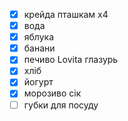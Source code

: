 - [x] крейда пташкам х4
- [x] вода
- [x] яблука
- [x] банани
- [x] печиво Lovita глазурь
- [x] хліб
- [x] йогурт
- [x] морозиво сік
- [ ] губки для посуду

